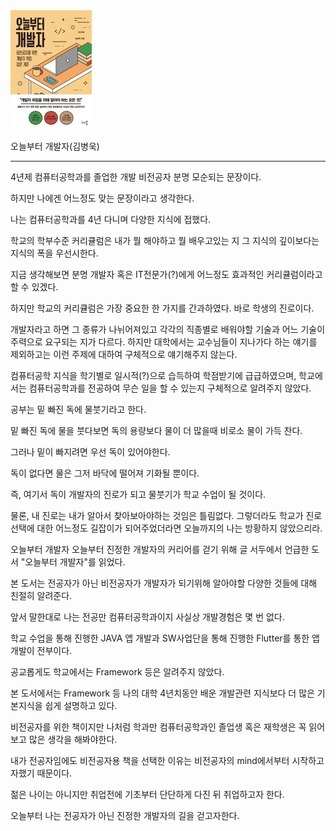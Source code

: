 
<img src="./images/image1.jpeg">

오늘부터 개발자(김병욱)

---

4년제 컴퓨터공학과를 졸업한 개발 비전공자
분명 모순되는 문장이다.

하지만 나에겐 어느정도 맞는 문장이라고 생각한다.

 

나는 컴퓨터공학과를 4년 다니며 다양한 지식에 접했다.

학교의 학부수준 커리큘럼은 내가 뭘 해야하고 뭘 배우고있는 지 그 지식의 깊이보다는 지식의 폭을 우선시한다.

지금 생각해보면 분명 개발자 혹은 IT전문가(?)에게 어느정도 효과적인 커리큘럼이라고 할 수 있겠다.

하지만 학교의 커리큘럼은 가장 중요한 한 가지를 간과하였다. 바로 학생의 진로이다.

개발자라고 하면 그 종류가 나뉘어져있고 각각의 직종별로 배워야할 기술과 어느 기술이 주력으로 요구되는 지가 다르다. 하지만 대학에서는 교수님들이 지나가다 하는 얘기를 제외하고는 이런 주제에 대하여 구체적으로 얘기해주지 않는다.

컴퓨터공학 지식을 학기별로 일시적(?)으로 습득하여 학점받기에 급급하였으며, 학교에서는 컴퓨터공학과를 전공하여 무슨 일을 할 수 있는지 구체적으로 알려주지 않았다.

 

공부는 밑 빠진 독에 물붓기라고 한다.

밑 빠진 독에 물을 붓다보면 독의 용량보다 물이 더 많을때 비로소 물이 가득 찬다.

그러나 밑이 빠지려면 우선 독이 있어야한다.

독이 없다면 물은 그저 바닥에 떨어져 기화될 뿐이다.

즉, 여기서 독이 개발자의 진로가 되고 물붓기가 학교 수업이 될 것이다.

 

물론, 내 진로는 내가 알아서 찾아보아야하는 것임은 틀림없다. 그렇더라도 학교가 진로선택에 대한 어느정도 길잡이가 되어주었더라면 오늘까지의 나는 방황하지 않았으리라.

 

​오늘부터 개발자
오늘부터 진정한 개발자의 커리어를 걷기 위해 글 서두에서 언급한 도서 "오늘부터 개발자"를 읽었다.

본 도서는 전공자가 아닌 비전공자가 개발자가 되기위해 알아야할 다양한 것들에 대해 친절히 알려준다.

앞서 말한대로 나는 전공만 컴퓨터공학과이지 사실상 개발경험은 몇 번 없다.

학교 수업을 통해 진행한 JAVA 앱 개발과 SW사업단을 통해 진행한 Flutter를 통한 앱 개발이 전부이다.

공교롭게도 학교에서는 Framework 등은 알려주지 않았다.

본 도서에서는 Framework 등 나의 대학 4년치동안 배운 개발관련 지식보다 더 많은 기본지식을 쉽게 설명하고 있다.

비전공자를 위한 책이지만 나처럼 학과만 컴퓨터공학과인 졸업생 혹은 재학생은 꼭 읽어보고 많은 생각을 해봐야한다.

 

내가 전공자임에도 비전공자용 책을 선택한 이유는 비전공자의 mind에서부터 시작하고자했기 때문이다.

젊은 나이는 아니지만 취업전에 기초부터 단단하게 다진 뒤 취업하고자 한다. 

오늘부터 나는 전공자가 아닌 진정한 개발자의 길을 걷고자한다.